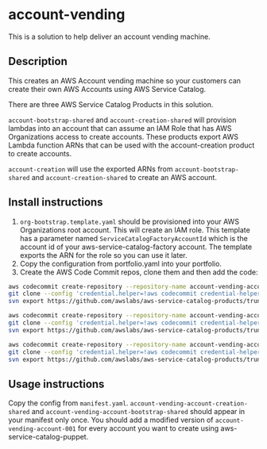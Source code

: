 # account-vending
This is a solution to help deliver an account vending machine.

## Description
This creates an AWS Account vending machine so your customers can create their own AWS Accounts using AWS Service Catalog.

There are three AWS Service Catalog Products in this solution.
  
```account-bootstrap-shared``` and ```account-creation-shared``` will provision lambdas into an account that can assume 
an IAM Role that has AWS Organizations access to create accounts.  These products export AWS Lambda function ARNs that
can be used with the account-creation product to create accounts.

```account-creation``` will use the exported ARNs from ```account-bootstrap-shared``` and ```account-creation-shared```
to create an AWS account. 

## Install instructions
1. ```org-bootstrap.template.yaml``` should be provisioned into your AWS Organizations root account.  This will create 
an IAM role.  This template has a parameter named ```ServiceCatalogFactoryAccountId``` which is the account id of your 
aws-service-catalog-factory account.  The template exports the ARN for the role so you can use it later.
1. Copy the configuration from portfolio.yaml into your portfolio.
1. Create the AWS Code Commit repos, clone them and then add the code:
```bash
aws codecommit create-repository --repository-name account-vending-account-creation-shared
git clone --config 'credential.helper=!aws codecommit credential-helper $@' --config 'credential.UseHttpPath=true' https://git-codecommit.eu-west-1.amazonaws.com/v1/repos/account-vending-account-creation-shared
svn export https://github.com/awslabs/aws-service-catalog-products/trunk/account-vending/account-creation-shared/v1 account-vending-account-creation-shared --force

aws codecommit create-repository --repository-name account-vending-account-bootstrap-shared
git clone --config 'credential.helper=!aws codecommit credential-helper $@' --config 'credential.UseHttpPath=true' https://git-codecommit.eu-west-1.amazonaws.com/v1/repos/account-vending-account-bootstrap-shared
svn export https://github.com/awslabs/aws-service-catalog-products/trunk/account-vending/account-bootstrap-shared/v1 account-vending-account-bootstrap-shared --force

aws codecommit create-repository --repository-name account-vending-account-creation
git clone --config 'credential.helper=!aws codecommit credential-helper $@' --config 'credential.UseHttpPath=true' https://git-codecommit.eu-west-1.amazonaws.com/v1/repos/account-vending-account-creation
svn export https://github.com/awslabs/aws-service-catalog-products/trunk/account-vending/account-creation/v1 account-vending-account-creation --force
```

## Usage instructions
Copy the config from ```manifest.yaml```.  ```account-vending-account-creation-shared``` and 
```account-vending-account-bootstrap-shared``` should appear in your manifest only once.  You should add a modified 
version of ```account-vending-account-001``` for every account you want to create using aws-service-catalog-puppet.